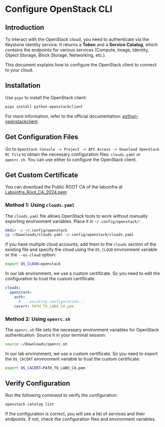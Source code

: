# Configure OpenStack CLI

## Introduction

To interact with the OpenStack cloud, you need to authenticate via the Keystone identity service. It returns a **Token** and a **Service Catalog**, which contains the endpoints for various services (Compute, Image, Identity, Object Storage, Block Storage, Networking, etc.).

This document explains how to configure the OpenStack client to connect to your cloud.

## Installation

Use `pipx` to install the OpenStack client:

```bash
pipx install python-openstackclient
```

For more information, refer to the official documentation: [python-openstackclient](https://docs.openstack.org/newton/user-guide/common/cli-install-openstack-command-line-clients.html).

## Get Configuration Files

Go to `OpenStack Console -> Project -> API Access -> Download OpenStack RC File` to obtain the necessary configuration files: `clouds.yaml` or `openrc.sh`. You can use either to configure the OpenStack client.

## Get Custom Certificate

You can download the Public ROOT CA of the laboinfra at [Laboinfra_Root_CA_2024.pem](https://docs.laboinfra.net/assets/Laboinfra_Root_CA_2024.pem)

### Method 1: Using `clouds.yaml`

The `clouds.yaml` file allows OpenStack tools to work without manually exporting environment variables. Place it in `~/.config/openstack/`:

```bash
mkdir -p ~/.config/openstack
cp ~/Downloads/clouds.yaml ~/.config/openstack/clouds.yaml
```

If you have multiple cloud accounts, add them to the `clouds` section of the existing file and specify the cloud using the `OS_CLOUD` environment variable or the `--os-cloud` option:

```bash
export OS_CLOUD=openstack
```

In our lab environment, we use a custom certificate. So you need to edit the configuration to trust the custom certificate.

```yaml
clouds:
  openstack:
    auth:
      # ...existing configuration...
    cacert: PATH_TO_LABO_CA.pem
```

### Method 2: Using `openrc.sh`

The `openrc.sh` file sets the necessary environment variables for OpenStack authentication. Source it in your terminal session:

```bash
source ~/Downloads/openrc.sh
```

In our lab environment, we use a custom certificate. So you need to export the `OS_CACERT` environment variable to trust the custom certificate:

```bash
export OS_CACERT=PATH_TO_LABO_CA.pem
```

## Verify Configuration

Run the following command to verify the configuration:

```bash
openstack catalog list
```

If the configuration is correct, you will see a list of services and their endpoints.
if not, check the configuration files and environment variables.
